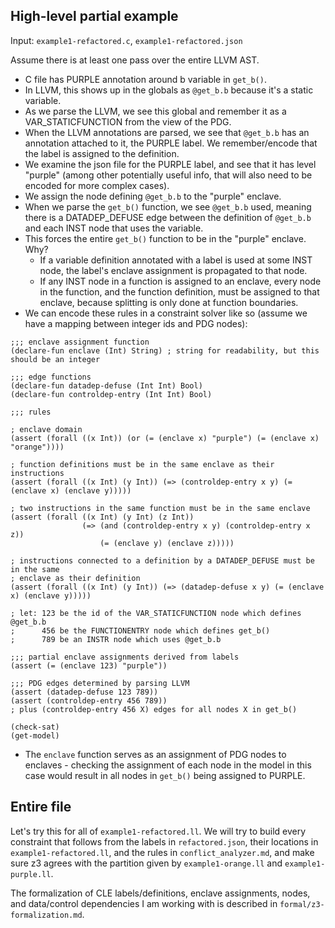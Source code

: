 ## High-level partial example

Input: `example1-refactored.c`, `example1-refactored.json`

Assume there is at least one pass over the entire LLVM AST.

- C file has PURPLE annotation around b variable in `get_b()`.
- In LLVM, this shows up in the globals as `@get_b.b` because it's a static
variable.
- As we parse the LLVM, we see this global and remember it as a
VAR_STATICFUNCTION from the view of the PDG.
- When the LLVM annotations are parsed, we see that `@get_b.b` has an annotation
attached to it, the PURPLE label. We remember/encode that the label is assigned
to the definition.
- We examine the json file for the PURPLE label, and see that it has level
"purple" (among other potentially useful info, that will also need to be encoded
for more complex cases).
- We assign the node defining `@get_b.b` to the "purple" enclave.
- When we parse the `get_b()` function, we see `@get_b.b` used, meaning there
is a DATADEP_DEFUSE edge between the definition of `@get_b.b` and each INST
node that uses the variable.
- This forces the entire `get_b()` function to be in the "purple" enclave. Why?
  - If a variable definition annotated with a label is used at some INST node,
  the label's enclave assignment is propagated to that node.
  - If any INST node in a function is assigned to an enclave, every node in
  the function, and the function definition, must be assigned to that enclave,
  because splitting is only done at function boundaries.
- We can encode these rules in a constraint solver like so (assume we have
  a mapping between integer ids and PDG nodes):

```
;;; enclave assignment function
(declare-fun enclave (Int) String) ; string for readability, but this should be an integer

;;; edge functions
(declare-fun datadep-defuse (Int Int) Bool)
(declare-fun controldep-entry (Int Int) Bool)

;;; rules

; enclave domain
(assert (forall ((x Int)) (or (= (enclave x) "purple") (= (enclave x) "orange"))))

; function definitions must be in the same enclave as their instructions
(assert (forall ((x Int) (y Int)) (=> (controldep-entry x y) (= (enclave x) (enclave y)))))

; two instructions in the same function must be in the same enclave
(assert (forall ((x Int) (y Int) (z Int))
                (=> (and (controldep-entry x y) (controldep-entry x z))
                    (= (enclave y) (enclave z)))))

; instructions connected to a definition by a DATADEP_DEFUSE must be in the same
; enclave as their definition
(assert (forall ((x Int) (y Int)) (=> (datadep-defuse x y) (= (enclave x) (enclave y)))))

; let: 123 be the id of the VAR_STATICFUNCTION node which defines @get_b.b
;      456 be the FUNCTIONENTRY node which defines get_b()
;      789 be an INSTR node which uses @get_b.b

;;; partial enclave assignments derived from labels
(assert (= (enclave 123) "purple"))

;;; PDG edges determined by parsing LLVM
(assert (datadep-defuse 123 789))
(assert (controldep-entry 456 789))
; plus (controldep-entry 456 X) edges for all nodes X in get_b()

(check-sat)
(get-model)
```

- The `enclave` function serves as an assignment of PDG nodes to enclaves -
checking the assignment of each node in the model in this case would result in
all nodes in `get_b()` being assigned to PURPLE.

## Entire file

Let's try this for all of `example1-refactored.ll`. We will try to build every
constraint that follows from the labels in `refactored.json`, their locations
in `example1-refactored.ll`, and the rules in `conflict_analyzer.md`, and make
sure z3 agrees with the partition given by `example1-orange.ll` and
`example1-purple.ll`.

The formalization of CLE labels/definitions, enclave assignments, nodes, and
data/control dependencies I am working with is described in
`formal/z3-formalization.md`.

